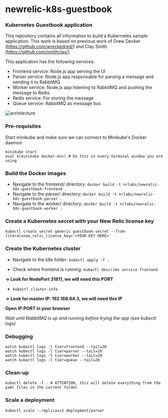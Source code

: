 # newrelic-k8s-guestbook
### Kubernetes Guestbook application
This repository contains all information to build a Kubernetes sample application. This work is based on previous work of Drew Decker (https://github.com/wreckedred/) and Clay Smith (https://github.com/smithclay/).

This application has the following services:
* Frontend service: Node.js app serving the UI
* Parser service: Node.js app responsable for parsing a message and sending it to RabbitMQ
* Worker service: Node.js app listening to RabbitMQ and pushing the message to Redis
* Redis service: For storing the message
* Queue service: RabbitMQ as message bus

![architecture](https://user-images.githubusercontent.com/45029322/53344050-00f8a300-3912-11e9-9b9f-d4ea0bdbc49e.png)

### Pre-requisites
Start minikube and make sure we can connect to Minikube's Docker daemon
```
minikube start
eval $(minikube docker-env) # Do this in every terminal window you are using
```

### Build the Docker images
* Navigate to the frontend/ directory:
`docker build -t nrlabs/newrelic-k8s-guestbook-frontend .`
* Navigate to the parser/ directory:
`docker build -t nrlabs/newrelic-k8s-guestbook-parser .`
* Navigate to the worker/ directory:
`docker build -t nrlabs/newrelic-k8s-guestbook-worker .`

### Create a Kubernetes secret with your New Relic license key
`kubectl create secret generic guestbook-secret --from-literal=new_relic_license_key='<YOUR KEY HERE>'`

### Create the Kubernetes cluster
* Navigate to the k8s folder: `kubectl apply -f .`

* Check where frontend is running: `kubectl describe service frontend`

**-> Look for NodePort 31811, we will need this PORT**

* `kubectl cluster-info`

**-> Look for master IP: 192.168.64.3, we will need this IP**

**Open IP:PORT in your browser**

*Wait until RabbitMQ is up and running before trying the app (see kubectl logs)*

### Debugging
```
watch kubectl logs -l tier=frontend --tail=20
watch kubectl logs -l tier=parser --tail=20
watch kubectl logs -l tier=worker --tail=20
watch kubectl logs -l tier=queue --tail=20
```

### Clean-up
`kubectl delete -f . # ATTENTION, this will delete everything from the yaml files in the current folder`

### Scale a deployment
`kubectl scale --replicas=2 deployment/parser`